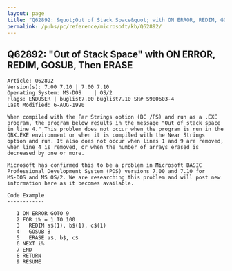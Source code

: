 ```yaml
---
layout: page
title: "Q62892: &quot;Out of Stack Space&quot; with ON ERROR, REDIM, GOSUB, Then ERASE"
permalink: /pubs/pc/reference/microsoft/kb/Q62892/
---
```


## Q62892: &quot;Out of Stack Space&quot; with ON ERROR, REDIM, GOSUB, Then ERASE

	Article: Q62892
	Version(s): 7.00 7.10 | 7.00 7.10
	Operating System: MS-DOS    | OS/2
	Flags: ENDUSER | buglist7.00 buglist7.10 SR# S900603-4
	Last Modified: 6-AUG-1990
	
	When compiled with the Far Strings option (BC /FS) and run as a .EXE
	program, the program below results in the message "Out of stack space
	in line 4." This problem does not occur when the program is run in the
	QBX.EXE environment or when it is compiled with the Near Strings
	option and run. It also does not occur when lines 1 and 9 are removed,
	when line 4 is removed, or when the number of arrays erased is
	decreased by one or more.
	
	Microsoft has confirmed this to be a problem in Microsoft BASIC
	Professional Development System (PDS) versions 7.00 and 7.10 for
	MS-DOS and MS OS/2. We are researching this problem and will post new
	information here as it becomes available.
	
	Code Example
	------------
	
	   1 ON ERROR GOTO 9
	   2 FOR i% = 1 TO 100
	   3   REDIM a$(1), b$(1), c$(1)
	   4   GOSUB 8
	   5   ERASE a$, b$, c$
	   6 NEXT i%
	   7 END
	   8 RETURN
	   9 RESUME
